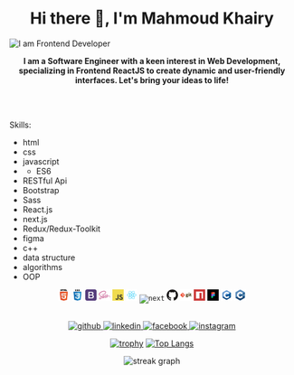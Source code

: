<h1 align="center">Hi there 👋, I'm Mahmoud Khairy</h1>


 ![I am Frontend Developer](https://ardas-it.com/uploads/images/blogs/giph.gif)


<p align="center">
  <strong>I am a Software Engineer with a keen interest in Web Development, specializing in Frontend ReactJS to create dynamic and user-friendly interfaces. Let's bring your ideas to life!</strong>
</p>
</br>
</br>

Skills:

* html
* css
* javascript
* * ES6
* RESTful Api
* Bootstrap
* Sass
* React.js
* next.js
* Redux/Redux-Toolkit
* figma
* c++
* data structure
* algorithms
* OOP
  

  


<p align="center">
  <code><img height="20" alt="html" src="https://raw.githubusercontent.com/github/explore/80688e429a7d4ef2fca1e82350fe8e3517d3494d/topics/html/html.png"></code>
  <code><img height="20" alt="css" src="https://raw.githubusercontent.com/github/explore/80688e429a7d4ef2fca1e82350fe8e3517d3494d/topics/css/css.png"></code>
  <code><img height="20" alt="bootstrap" src="https://raw.githubusercontent.com/github/explore/80688e429a7d4ef2fca1e82350fe8e3517d3494d/topics/bootstrap/bootstrap.png"></code>
  <code><img height="20" alt="sass" src="https://raw.githubusercontent.com/github/explore/80688e429a7d4ef2fca1e82350fe8e3517d3494d/topics/sass/sass.png"></code>
  <code><img height="20" alt="javascript" src="https://raw.githubusercontent.com/github/explore/80688e429a7d4ef2fca1e82350fe8e3517d3494d/topics/javascript/javascript.png"></code>
  <code><img height="20" alt="react" src="https://raw.githubusercontent.com/github/explore/80688e429a7d4ef2fca1e82350fe8e3517d3494d/topics/react/react.png"></code>
   <code><img height="20" alt="next" src="https://raw.githubusercontent.com/github/explore/80688e429a7d4ef2fca1e82350fe8e3517d3494d/topics/next/next.png"></code>
  <code><img height="20" alt="github" src="https://raw.githubusercontent.com/github/explore/80688e429a7d4ef2fca1e82350fe8e3517d3494d/topics/github/github.png"></code>
  <code><img height="20" alt="git" src="https://raw.githubusercontent.com/github/explore/80688e429a7d4ef2fca1e82350fe8e3517d3494d/topics/git/git.png"></code>
  <code><img height="20" alt="npm" src="https://raw.githubusercontent.com/github/explore/80688e429a7d4ef2fca1e82350fe8e3517d3494d/topics/npm/npm.png"></code>
  <code><img height="20" alt="figma" src="https://raw.githubusercontent.com/github/explore/80688e429a7d4ef2fca1e82350fe8e3517d3494d/topics/figma/figma.png"></code>
   <code><img height="20" alt="cpp" src="https://raw.githubusercontent.com/github/explore/80688e429a7d4ef2fca1e82350fe8e3517d3494d/topics/c/c.png"></code>
  <code><img height="20" alt="cpp" src="https://raw.githubusercontent.com/github/explore/80688e429a7d4ef2fca1e82350fe8e3517d3494d/topics/cpp/cpp.png"></code>



</p>

</br>



<div align="center">
  <a href="https://github.com/mahmoudkhairy402">
    <img src="https://cdn.jsdelivr.net/npm/simple-icons@3.0.1/icons/github.svg" alt="github" height="40" style="fill: white;">
  </a>
  <a href="https://www.linkedin.com/in/mahmoud-khairy-69601621b/">
    <img src="https://cdn.jsdelivr.net/npm/simple-icons@3.0.1/icons/linkedin.svg" alt="linkedin" height="40" style="fill: white;">
  </a>
  <a href="https://www.facebook.com/profile.php?id=100010137309005">
    <img src="https://cdn.jsdelivr.net/npm/simple-icons@3.0.1/icons/facebook.svg" alt="facebook" height="40" style="fill: white;">
  </a>
  <a href="https://www.instagram.com/mahmoud_khairy.74/"  style="fill: white;">
    <img src="https://cdn.jsdelivr.net/npm/simple-icons@3.0.1/icons/instagram.svg" alt="instagram" height="40" style="fill: white;">
  </a>
</div>




 <div align='center'>
   

[![trophy](https://github-profile-trophy.vercel.app/?username=mahmoudkhairy402&theme=onedark)](https://github.com/ryo-ma/github-profile-trophy)
[![Top Langs](https://github-readme-stats.vercel.app/api/top-langs/?username=mahmoudkhairy402)](https://github.com/anuraghazra/github-readme-stats)

</div>
<div align="center">
  <img src="https://streak-stats.demolab.com?user=mahmoudkhairy402&locale=en&mode=daily&theme=dark&hide_border=false&border_radius=5&order=3" height="220" alt="streak graph"  />
</div>






<br />



 </p>
